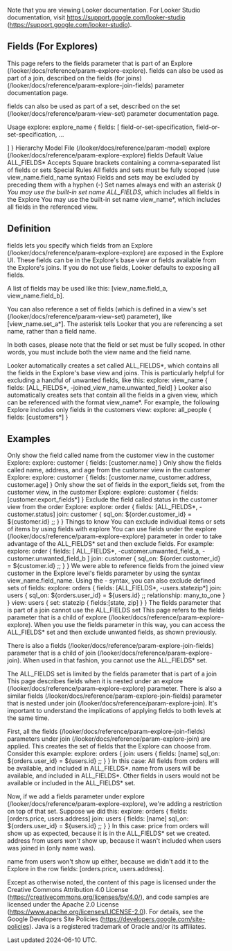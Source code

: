 Note that you are viewing Looker documentation. For Looker Studio documentation, visit https://support.google.com/looker-studio (https://support.google.com/looker-studio).

## Fields (For Explores)

This page refers to the fields parameter that is part of an Explore (/looker/docs/reference/param-explore-explore). fields can also be used as part of a join, described on the fields (for joins)
 (/looker/docs/reference/param-explore-join-fields) parameter documentation page.

fields can also be used as part of a set, described on the set (/looker/docs/reference/param-view-set) parameter documentation page.

Usage explore: explore_name {
fields: [
field-or-set-specification, field-or-set-specification,
...

]
}
Hierarchy Model File (/looker/docs/reference/param-model)
explore
 (/looker/docs/reference/param-explore-explore)
fields Default Value ALL_FIELDS*
Accepts Square brackets containing a comma-separated list of fields or sets Special Rules All fields and sets must be fully scoped (use view_name.field_name syntax)
Fields and sets may be excluded by preceding them with a hyphen (-)
Set names always end with an asterisk (*)
You may use the built-in set name ALL_FIELDS*,
which includes all fields in the Explore You may use the built-in set name view_name*,
which includes all fields in the referenced view.

## Definition

fields lets you specify which fields from an Explore (/looker/docs/reference/param-explore-explore) are exposed in the Explore UI. These fields can be in the Explore's base view or fields available from the Explore's joins. If you do not use fields, Looker defaults to exposing all fields.

A list of fields may be used like this: [view_name.field_a, view_name.field_b].

You can also reference a set of fields (which is defined in a view's set (/looker/docs/reference/param-view-set) parameter), like [view_name.set_a*]. The asterisk tells Looker that you are referencing a set name, rather than a field name.

In both cases, please note that the field or set must be fully scoped. In other words, you must include both the view name and the field name.

Looker automatically creates a set called ALL_FIELDS*, which contains all the fields in the Explore's base view and joins. This is particularly helpful for excluding a handful of unwanted fields, like this:
explore: view_name {
fields: [ALL_FIELDS*, -joined_view_name.unwanted_field]
}
Looker also automatically creates sets that contain all the fields in a given view, which can be referenced with the format view_name*. For example, the following Explore includes only fields in the customers view:
explore: all_people {
fields: [customers*]
}

## Examples

Only show the field called name from the customer view in the customer Explore:
explore: customer {
fields: [customer.name]
}
Only show the fields called name, address, and age from the customer view in the customer Explore:
explore: customer {
fields: [customer.name, customer.address, customer.age]
}
Only show the set of fields in the export_fields set, from the customer view, in the customer Explore:
explore: customer {
fields: [customer.export_fields*]
}
Exclude the field called status in the customer view from the order Explore:
explore: order {
fields: [ALL_FIELDS*, -customer.status]
join: customer {
sql_on: ${order.customer_id} = ${customer.id} ;;
}
}
Things to know You can exclude individual items or sets of items by using fields with explore You can use fields under the explore (/looker/docs/reference/param-explore-explore) parameter in order to take advantage of the ALL_FIELDS* set and then exclude fields. For example:
explore: order {
fields: [
ALL_FIELDS*,
-customer.unwanted_field_a, -customer.unwanted_field_b
]
join: customer {
sql_on: ${order.customer_id} = ${customer.id} ;;
}
}
We were able to reference fields from the joined view customer in the Explore level's fields parameter by using the syntax view_name.field_name. Using the - syntax, you can also exclude defined sets of fields:
explore: orders {
fields: [ALL_FIELDS*, -users.statezip*]
join: users {
sql_on: ${orders.user_id} = ${users.id} ;; relationship: many_to_one
}
} view: users {
set: statezip {
fields:[state, zip]
}
}
The fields parameter that is part of a join cannot use the ALL_FIELDS set This page refers to the fields parameter that is a child of explore
 (/looker/docs/reference/param-explore-explore). When you use the fields parameter in this way, you can access the ALL_FIELDS* set and then exclude unwanted fields, as shown previously.

There is also a fields (/looker/docs/reference/param-explore-join-fields) parameter that is a child of join
 (/looker/docs/reference/param-explore-join). When used in that fashion, you cannot use the ALL_FIELDS* set.

The ALL_FIELDS set is limited by the fields parameter that is part of a join This page describes fields when it is nested under an explore (/looker/docs/reference/param-explore-explore) parameter. There is also a similar fields
 (/looker/docs/reference/param-explore-join-fields) parameter that is nested under join (/looker/docs/reference/param-explore-join). It's important to understand the implications of applying fields to both levels at the same time.

First, all the fields (/looker/docs/reference/param-explore-join-fields) parameters under join (/looker/docs/reference/param-explore-join) are applied. This creates the set of fields that the Explore can choose from. Consider this example:
explore: orders {
join: users {
fields: [name]
sql_on: ${orders.user_id} = ${users.id} ;;
}
}
In this case:
All fields from orders will be available, and included in ALL_FIELDS*. name from users will be available, and included in ALL_FIELDS*. Other fields in users would not be available or included in the ALL_FIELDS* set.

Now, if we add a fields parameter under explore (/looker/docs/reference/param-explore-explore), we're adding a restriction on top of that set. Suppose we did this:
explore: orders {
fields: [orders.price, users.address]
join: users {
fields: [name]
sql_on: ${orders.user_id} = ${users.id} ;;
}
}
In this case:
price from orders will show up as expected, because it is in the ALL_FIELDS* set we created. address from users *won't* show up, because it wasn't included when users was joined in (only name was).

name from users won't show up either, because we didn't add it to the Explore in the row fields: [orders.price, users.address].

Except as otherwise noted, the content of this page is licensed under the Creative Commons Attribution 4.0 License
 (https://creativecommons.org/licenses/by/4.0/), and code samples are licensed under the Apache 2.0 License (https://www.apache.org/licenses/LICENSE-2.0). For details, see the Google Developers Site Policies (https://developers.google.com/site-policies). Java is a registered trademark of Oracle and/or its affiliates.

Last updated 2024-06-10 UTC.